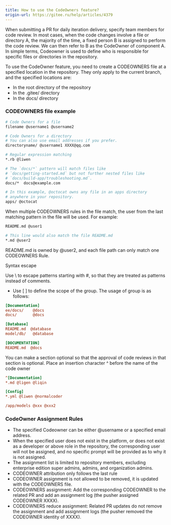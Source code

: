 ```yaml
---
title: How to use the CodeOwners feature?
origin-url: https://gitee.ru/help/articles/4379
---
```



When submitting a PR for daily iteration delivery, specify team members for code review. In most cases, when the code changes involve a file or directory A, the majority of the time, a fixed person B is assigned to perform the code review. We can then refer to B as the CodeOwner of component A. In simple terms, Codeowner is used to define who is responsible for specific files or directories in the repository.

To use the CodeOwner feature, you need to create a CODEOWNERS file at a specified location in the repository. They only apply to the current branch, and the specified locations are:

- In the root directory of the repository
- In the .gitee/ directory
- In the docs/ directory

### **CODEOWNERS file example**

```bash
# Code Owners for a file
filename @username1 @username2

# Code Owners for a directory
# You can also use email addresses if you prefer.
directoryname/ @username1 XXXX@qq.com

# Regular expression matching
*.rb @liwen 

# The `docs/*` pattern will match files like
# `docs/getting-started.md` but not further nested files like
# `docs/build-app/troubleshooting.md`.
docs/*  docs@example.com

# In this example, @octocat owns any file in an apps directory
# anywhere in your repository.
apps/ @octocat
```

When multiple CODEOWNERS rules in the file match, the user from the last matching pattern in the file will be used. For example:

```bash
README.md @user1

# This line would also match the file README.md
*.md @user2
```

README.md is owned by @user2, and each file path can only match one CODEOWNERS
  Rule.

Syntax escape

Use \ to escape patterns starting with #, so that they are treated as patterns instead of comments.
- Use [ ] to define the scope of the group. The usage of group is as follows:

```INI
[Documentation]
ee/docs/    @docs
docs/       @docs

[Database]
README.md  @database
model/db/   @database

[DOCUMENTATION]
README.md  @docs
```

You can make a section optional so that the approval of code reviews in that section is optional.
Place an insertion character ^ before the name of the code owner

```INI
^[Documentation]
*.md @ligen @liqin

[Config]
*.yml @liwen @normalcoder 

/app/models @xxx @xxx2
```

### **CodeOwner Assignment Rules**

- The specified Codeowner can be either @username or a specified email address.
- When the specified user does not exist in the platform, or does not exist as a developer or above role in the repository, the corresponding user will not be assigned, and no specific prompt will be provided as to why it is not assigned.
- The assignment list is limited to repository members, excluding enterprise edition super admins, admins, and organization admins.
- CODEOWNER attribution only follows the last rule
- CODEOWNER assignment is not allowed to be removed, it is updated with the CODEOWNERS file.
- CODEOWNERS assignment: Add the corresponding CODEOWNER to the related PR and add an assignment log (the pusher assigned CODEOWNER XXXX).
- CODEOWNERS reduce assignment: Related PR updates do not remove the assignment and add assignment logs (the pusher removed the CODEOWNER identity of XXXX).